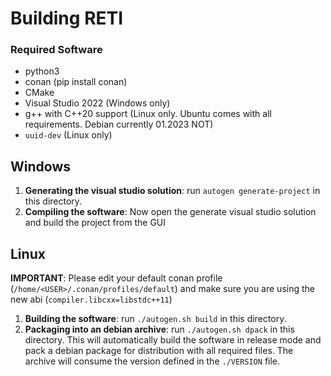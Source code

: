 # Building RETI

### Required Software
- python3
- conan (pip install conan)
- CMake
- Visual Studio 2022 (Windows only) 
- g++ with C++20 support (Linux only. Ubuntu comes with all requirements. Debian currently 01.2023 NOT)
- `uuid-dev` (Linux only)           

## Windows
1) **Generating the visual studio solution**: run `autogen generate-project` in this directory.
2) **Compiling the software**: Now open the generate visual studio solution and build the project from the GUI

## Linux
**IMPORTANT**: Please edit your default conan profile (`/home/<USER>/.conan/profiles/default`) and make sure you are using the new abi (`compiler.libcxx=libstdc++11`)
1) **Building the software**: run `./autogen.sh build` in this directory.
2) **Packaging into an debian archive**: run `./autogen.sh dpack` in this directory. This will automatically build the software in release mode and pack a debian package for distribution with all required files. The archive will consume the version defined in the `./VERSION` file.
